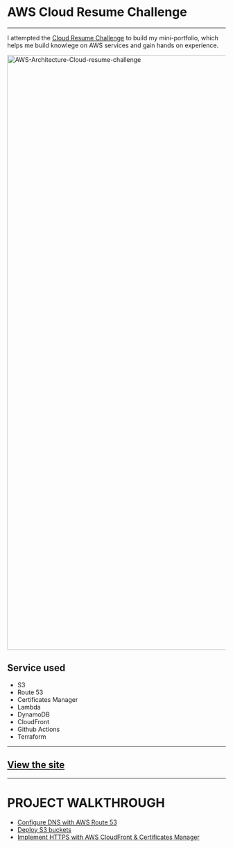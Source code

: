 
# AWS Cloud Resume Challenge
-----
I attempted the [Cloud Resume Challenge](https://cloudresumechallenge.dev/) to build my mini-portfolio, which helps me build knowlege on AWS services and gain hands on experience. 

<img width="1368" alt="AWS-Architecture-Cloud-resume-challenge" src="https://github.com/hhphu/Cloud/assets/45286750/0fb1278f-978f-41c5-8f42-eb63efe8f8c1">

## Service used
- S3
- Route 53
- Certificates Manager
- Lambda
- DynamoDB
- CloudFront
- Github Actions
- Terraform

-----
## [View the site](https://hhphu.com)
-----

# PROJECT WALKTHROUGH
- [Configure DNS with AWS Route 53](configure-dns-route53.md)
- [Deploy S3 buckets](deploy-s3.md)
- [Implement HTTPS with AWS CloudFront & Certificates Manager](implement-https-cloudfront.md)
